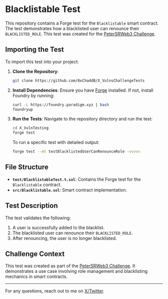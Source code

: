 # Blacklistable Test

This repository contains a Forge test for the `Blacklistable` smart contract. The test demonstrates how a blacklisted user can renounce their `BLACKLISTED_ROLE`. This test was created for the [PeterSRWeb3 Challenge](https://x.com/PeterSRWeb3/status/1878509764805554642).

## Importing the Test

To import this test into your project:

1. **Clone the Repository**:
   ```bash
   git clone https://github.com/0xChaddB/X_VulnsChallengeTests
   ```

2. **Install Dependencies**:
   Ensure you have [Forge](https://book.getfoundry.sh/) installed. If not, install Foundry by running:
   ```bash
   curl -L https://foundry.paradigm.xyz | bash
   foundryup
   ```

3. **Run the Tests**:
   Navigate to the repository directory and run the test:
   ```bash
   cd X_VulnTesting
   forge test
   ```

   To run a specific test with detailed output:
   ```bash
   forge test --mt testBlacklistedUserCanRenounceRole -vvvvv
   ```

## File Structure

- **`test/BlacklistableTest.t.sol`**: Contains the Forge test for the `Blacklistable` contract.
- **`src/Blacklistable.sol`**: Smart contract implementation.

## Test Description
The test validates the following:

1. A user is successfully added to the blacklist.
2. The blacklisted user can renounce their `BLACKLISTED_ROLE`.
3. After renouncing, the user is no longer blacklisted.

## Challenge Context
This test was created as part of the [PeterSRWeb3 Challenge](https://x.com/PeterSRWeb3/status/1878509764805554642). It demonstrates a use case involving role management and blacklisting mechanics in smart contracts.

---

For any questions, reach out to me on [X/Twitter](https://x.com/0xChaddB).

